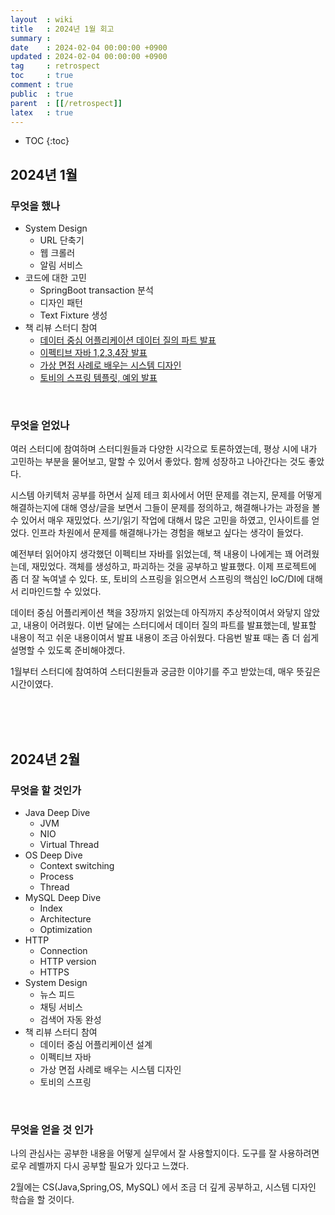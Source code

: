 ```yaml
---
layout  : wiki
title   : 2024년 1월 회고
summary :
date    : 2024-02-04 00:00:00 +0900
updated : 2024-02-04 00:00:00 +0900
tag     : retrospect
toc     : true
comment : true
public  : true
parent  : [[/retrospect]]
latex   : true
---
```

* TOC
{:toc}

## 2024년 1월

### 무엇을 했나

- System Design
  - URL 단축기
  - 웹 크롤러
  - 알림 서비스
- 코드에 대한 고민
  - SpringBoot transaction 분석
  - 디자인 패턴
  - Text Fixture 생성
- 책 리뷰 스터디 참여
  - [데이터 중심 어플리케이션 데이터 질의 파트 발표](https://youtu.be/PhWu9m_tOyE)
  - [이펙티브 자바 1,2,3,4장 발표](https://app.gitbook.com/o/XUDkicTQ2tvATJ72mIyR/s/7P6hIl9JnYdnzGC5nQrx/java/effective-java-3-edition/chapter-2/01_static_factory_method)
  - [가상 면접 사례로 배우는 시스템 디자인](https://dgpr.me/tag/#system-design)
  - [토비의 스프링 템플릿, 예외 발표](https://dgpr.notion.site/3-1-Vol-1-58e9aef2c3914ba288f899b501fad23a)

<br>

### 무엇을 얻었나

여러 스터디에 참여하며 스터디원들과 다양한 시각으로 토론하였는데, 평상 시에 내가 고민하는 부분을 물어보고, 말할 수 있어서 좋았다.
함께 성장하고 나아간다는 것도 좋았다.


시스템 아키텍처 공부를 하면서 실제 테크 회사에서 어떤 문제를 겪는지, 문제를 어떻게 해결하는지에 대해 영상/글을 보면서 그들이 문제를 정의하고, 해결해나가는 과정을 볼 수 있어서 매우 재밌었다.
쓰기/읽기 작업에 대해서 많은 고민을 하였고, 인사이트를 얻었다. 인프라 차원에서 문제를 해결해나가는 경험을 해보고 싶다는 생각이 들었다.


예전부터 읽어야지 생각했던 이펙티브 자바를 읽었는데, 책 내용이 나에게는 꽤 어려웠는데, 재밌었다. 
객체를 생성하고, 파괴하는 것을 공부하고 발표했다. 이제 프로젝트에 좀 더 잘 녹여낼 수 있다.
또, 토비의 스프링을 읽으면서 스프링의 핵심인 IoC/DI에 대해서 리마인드할 수 있었다.


데이터 중심 어플리케이션 책을 3장까지 읽었는데 아직까지 추상적이여서 와닿지 않았고, 내용이 어려웠다.
이번 달에는 스터디에서 데이터 질의 파트를 발표했는데, 발표할 내용이 적고 쉬운 내용이여서 발표 내용이 조금 아쉬웠다.
다음번 발표 때는 좀 더 쉽게 설명할 수 있도록 준비해야겠다.


1월부터 스터디에 참여하여 스터디원들과 궁금한 이야기를 주고 받았는데, 매우 뜻깊은 시간이였다.

<br><br><br>

## 2024년 2월

### 무엇을 할 것인가

- Java Deep Dive
  - JVM
  - NIO
  - Virtual Thread
- OS Deep Dive
  - Context switching 
  - Process
  - Thread
- MySQL Deep Dive
  - Index
  - Architecture
  - Optimization
- HTTP
    - Connection
    - HTTP version
    - HTTPS
- System Design
  - 뉴스 피드
  - 채팅 서비스
  - 검색어 자동 완성
- 책 리뷰 스터디 참여
    - 데이터 중심 어플리케이션 설계
    - 이펙티브 자바
    - 가상 면접 사례로 배우는 시스템 디자인
    - 토비의 스프링
    
<br>

### 무엇을 얻을 것 인가

나의 관심사는 공부한 내용을 어떻게 실무에서 잘 사용할지이다. 
도구를 잘 사용하려면 로우 레벨까지 다시 공부할 필요가 있다고 느꼈다.

2월에는 CS(Java,Spring,OS, MySQL) 에서 조금 더 깊게 공부하고, 시스템 디자인 학습을 할 것이다.




